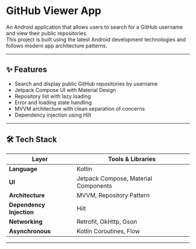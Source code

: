 # GitHub Viewer App

An Android application that allows users to search for a GitHub username and view their public repositories.  
This project is built using the latest Android development technologies and follows modern app architecture patterns.

---

## ✨ Features

- Search and display public GitHub repositories by username
- Jetpack Compose UI with Material Design
- Repository list with lazy loading
- Error and loading state handling
- MVVM architecture with clean separation of concerns
- Dependency injection using Hilt

---

## 🛠️ Tech Stack

| Layer            | Tools & Libraries                                   |
|------------------|-----------------------------------------------------|
| **Language**      | Kotlin                                              |
| **UI**            | Jetpack Compose, Material Components               |
| **Architecture**  | MVVM, Repository Pattern                            |
| **Dependency Injection** | Hilt                                       |
| **Networking**    | Retrofit, OkHttp, Gson                              |
| **Asynchronous**  | Kotlin Coroutines, Flow                             |

---

